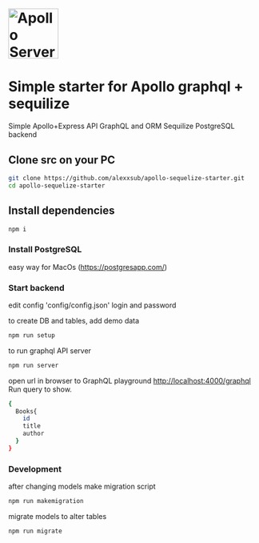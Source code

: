 # <a href='https://www.apollographql.com/'><img src='https://user-images.githubusercontent.com/841294/53402609-b97a2180-39ba-11e9-8100-812bab86357c.png' height='100' alt='Apollo Server'></a>

# Simple starter for Apollo graphql + sequilize 

Simple  Apollo+Express API GraphQL and ORM Sequilize PostgreSQL backend

## Clone src on your PC
```bash
git clone https://github.com/alexxsub/apollo-sequelize-starter.git
cd apollo-sequelize-starter
```
## Install dependencies
```bash
npm i
```
### Install PostgreSQL

easy way for MacOs (https://postgresapp.com/)  


### Start backend 
edit config 'config/config.json'  login and password

to create DB and tables, add demo data
```bash
npm run setup
```
to run graphql API server
```bash
npm run server
```

open url in browser to GraphQL playground [http://localhost:4000/graphql](http://localhost:4000/graphql)
<br>
Run query to show.
```bash
{
  Books{
    id
    title
    author
  }
}
```

### Development

after changing models make migration script
```bash
npm run makemigration
```

migrate models to alter tables
```bash
npm run migrate
```
